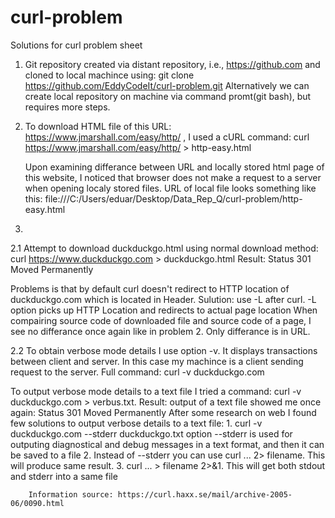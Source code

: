 # curl-problem
Solutions for curl problem sheet

1) Git repository created via distant repository, i.e., https://github.com and cloned to local machince using: git clone https://github.com/EddyCodeIt/curl-problem.git
Alternatively we can create local repository on machine via command promt(git bash), but requires more steps.

2) To download HTML file of this URL: https://www.jmarshall.com/easy/http/ , I used a cURL command: curl https://www.jmarshall.com/easy/http/ > http-easy.html

   Upon examining differance between URL and locally stored html page of this website, I noticed that browser does not make a request to a server when opening localy stored files. URL of local file looks something like this: file:///C:/Users/eduar/Desktop/Data_Rep_Q/curl-problem/http-easy.html

2) 
  2.1 Attempt to download duckduckgo.html using normal download method: curl https://www.duckduckgo.com > duckduckgo.html
      Result: Status 301 Moved Permanently
      
  Problems is that by default curl doesn't redirect to HTTP location of duckduckgo.com which is located in Header.
      Sulution: use -L after curl. -L option picks up HTTP Location and redirects to actual page location
  When compairing source code of downloaded file and source code of a page, I see no differance once again like in problem 2. Only differance is in URL.
  
  2.2 To obtain verbose mode details I use option -v. It displays transactions between client and server. In this case my machince is a client sending request to the server. 
  Full command: curl -v duckduckgo.com
  
  To output verbose mode details to a text file I tried a command: curl -v duckduckgo.com > verbus.txt. 
        Result: output of a text file showed me once again: Status 301 Moved Permanently
  After some research on web I found few solutions to output verbose details to a text file:
        1. curl -v duckduckgo.com --stderr duckduckgo.txt 
           option --stderr is used for outputing diagnostical and debug messages in a text format, and then it can be saved to a file
        2. Instead of --stderr you can use curl ...    2> filename. This will produce same result.
        3. curl ... > filename 2>&1. This will get both stdout and stderr into a same file
        
        Information source: https://curl.haxx.se/mail/archive-2005-06/0090.html